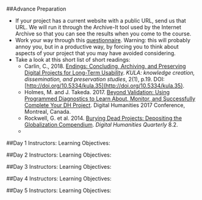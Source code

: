 ##Advance Preparation

 - If your project has a current website with a public URL, send us that URL. We will run it through the Archive-It tool used by the Internet Archive so that you can see the results when you come to the course.
 - Work your way through this [questionnaire](https://hcmc.uvic.ca/endings/questionnaire.htm). Warning: this will probably annoy you, but in a productive way, by forcing you to think about aspects of your project that you may have avoided considering.
 - Take a look at this short list of short readings:
   -  Carlin, C., 2018. [Endings: Concluding, Archiving, and Preserving Digital Projects for Long-Term Usability](https://kula.uvic.ca/articles/10.5334/kula.35/). *KULA: knowledge creation, dissemination, and preservation studies*, 2(1), p.19. DOI: [http://doi.org/10.5334/kula.35](http://doi.org/10.5334/kula.35).
   - Holmes, M. and J. Takeda. 2017. [Beyond Validation: Using Programmed Diagnostics to Learn About, Monitor, and Successfully Complete Your DH Project](https://dh2017.adho.org/abstracts/140/140.pdf). Digital Humanities 2017 Conference, Montreal, Canada.
   - Rockwell, G. et al. 2014. [Burying Dead Projects: Depositing the Globalization Compendium](http://digitalhumanities.org:8081/dhq/vol/8/2/000179/000179.html). *Digital Humanities Quarterly* 8.2.
   - 

##Day 1
Instructors: 
Learning Objectives: 

##Day 2
Instructors: 
Learning Objectives: 

##Day 3
Instructors: 
Learning Objectives:

##Day 4
Instructors:
Learning Objectives:

##Day 5
Instructors:
Learning Objectives:
